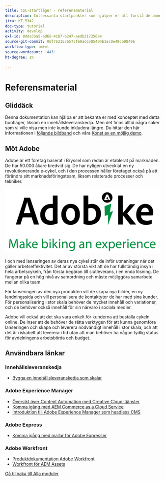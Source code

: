 ```yaml
---
title: CSC-startläger - referensmaterial
description: Intressanta startpunkter som hjälper er att förstå de ämnen som behandlas i det här bootlägret bättre.
jira: KT-5342
doc-type: tutorial
activity: develop
exl-id: 8dda3ba5-ad68-41b7-b247-aedb217256a4
source-git-commit: 90f7621536573f60ac6585404b1ac0e49cb08496
workflow-type: tm+mt
source-wordcount: '443'
ht-degree: 1%

---
```


# Referensmaterial

## Gliddäck

Denna dokumentation kan hjälpa er att bekanta er med konceptet med detta bootläger, liksom en innehållsleveranskedja. Men det finns alltid några saker som vi ville visa men inte kunde inkludera längre. Du hittar den här informationen i [följande bildband](https://adobe.sharepoint.com/:p:/r/sites/SWEnterpriseMarketingTeam/Shared%20Documents/Bootcamps/Content%20Supply%20Chain%20Bootcamp/Experience%20Makers%20Content%20Supply%20Chain%20Slide%20Deck.pptx?d=w1a3787d39c3a43ab941cfd0069f8383a&amp;csf=1&amp;web=1&amp;e=57aFUU) och våra [Konst av en möjlig demo](https://xd.adobe.com/view/45ea642f-69fb-4bbe-bba6-6915a3709a6d-10b9/?fullscreen).

## Möt Adobe

Adobe är ett företag baserat i Bryssel som redan är etablerat på marknaden. De har 50.000 åkare bredvid sig. De har nyligen utvecklat en ny revolutionerande e-cykel, och i den processen håller företaget också på att förändra sitt marknadsföringsteam, liksom relaterade processer och tekniker.

![Adocycle](./images/adobike-logo.png)

I och med lanseringen av deras nya cykel står de inför utmaningar när det gäller arbetseffektivitet. Det är av största vikt att de har fullständig insyn i hela arbetscykeln, från första begäran till slutleverans, i en enda lösning. De fungerar på en hög nivå av samordning och måste möjliggöra samarbete mellan olika team.

För lanseringen av den nya produkten vill de skapa nya bilder, en ny landningssida och vill personalisera de kontaktytor de har med sina kunder. För personalisering i stor skala behöver de mycket innehåll och variationer, och de behöver också innehåll för sin närvaro i sociala medier.

Adobe vill också att det ska vara enkelt för kunderna att beställa cykeln online. De inser att de behöver de rätta verktygen för att kunna genomföra lanseringen och skapa och leverera nödvändigt innehåll i stor skala, och att det är riskabelt att leverera i tid utan att man behöver ha någon tydlig status för avdelningens arbetsbörda och budget.


## Användbara länkar

### Innehållsleveranskedja

- [Bygga en innehållsleveranskedja som skalar](https://business.adobe.com/resources/webinars/building-a-content-supply-chain-that-scales.html)

### Adobe Experience Manager

- [Översikt över Content Automation med Creative Cloud-tjänster](https://experienceleague.adobe.com/docs/experience-manager-learn/assets/content-automation/overview.html?lang=en)
- [Komma igång med AEM Commerce as a Cloud Service](https://experienceleague.adobe.com/docs/experience-manager-cloud-service/content/content-and-commerce/storefront/getting-started.html)
- [Introduktion till Adobe Experience Manager som headless CMS](https://experienceleague.adobe.com/docs/experience-manager-cloud-service/content/headless/introduction.html?lang=en)

### Adobe Express

- [Komma igång med mallar för Adobe Expresser](https://helpx.adobe.com/express/using/work-with-templates.html)

### Adobe Workfront

- [Produktdokumentation Adobe Workfront](https://experienceleague.adobe.com/docs/workfront/using/home.html?lang=en)
- [Workfront för AEM Assets](https://exchange.adobe.com/apps/ec/101385/workfront-for-aem-assets)


[Gå tillbaka till Alla moduler](./overview.md)
